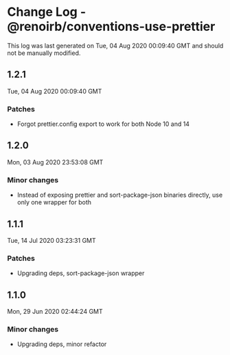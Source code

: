 # Change Log - @renoirb/conventions-use-prettier

This log was last generated on Tue, 04 Aug 2020 00:09:40 GMT and should not be manually modified.

## 1.2.1
Tue, 04 Aug 2020 00:09:40 GMT

### Patches

- Forgot prettier.config export to work for both Node 10 and 14

## 1.2.0
Mon, 03 Aug 2020 23:53:08 GMT

### Minor changes

- Instead of exposing prettier and sort-package-json binaries directly, use only one wrapper for both

## 1.1.1
Tue, 14 Jul 2020 03:23:31 GMT

### Patches

- Upgrading deps, sort-package-json wrapper

## 1.1.0
Mon, 29 Jun 2020 02:44:24 GMT

### Minor changes

- Upgrading deps, minor refactor

